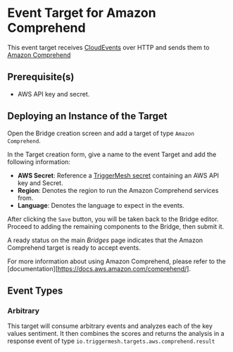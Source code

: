 # Event Target for Amazon Comprehend

This event target receives [CloudEvents][ce] over HTTP and sends them to [Amazon Comprehend](https://aws.amazon.com/comprehend/)

## Prerequisite(s)

- AWS API key and secret.

## Deploying an Instance of the Target

Open the Bridge creation screen and add a target of type `Amazon Comprehend`.

In the Target creation form, give a name to the event Target and add the following information:

- **AWS Secret**: Reference a [TriggerMesh secret](../guides/secrets.md) containing an AWS API key and Secret.
- **Region**: Denotes the region to run the Amazon Comprehend services from.
- **Language**: Denotes the language to expect in the events.

After clicking the `Save` button, you will be taken back to the Bridge editor. Proceed to adding the remaining
components to the Bridge, then submit it.

A ready status on the main _Bridges_ page indicates that the Amazon Comprehend target is ready to accept events.

For more information about using Amazon Comprehend, please refer to the [documentation][https://docs.aws.amazon.com/comprehend/].

## Event Types
### Arbitrary
This target will consume arbitrary events and analyzes each of the key values sentiment. It then combines the scores and 
returns the analysis in a response event of type `io.triggermesh.targets.aws.comprehend.result`


[ce]: https://cloudevents.io/
